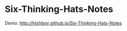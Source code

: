 Six-Thinking-Hats-Notes
=======================

Demo: 
http://htshboy.github.io/Six-Thinking-Hats-Notes
 
